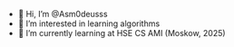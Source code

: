 - 👋 Hi, I’m @Asm0deusss
- 👀 I’m interested in learning algorithms
- 🌱 I’m currently learning at HSE CS AMI (Moskow, 2025)

<!---
Asm0deusss/Asm0deusss is a ✨ special ✨ repository because its `README.md` (this file) appears on your GitHub profile.
You can click the Preview link to take a look at your changes.
--->
